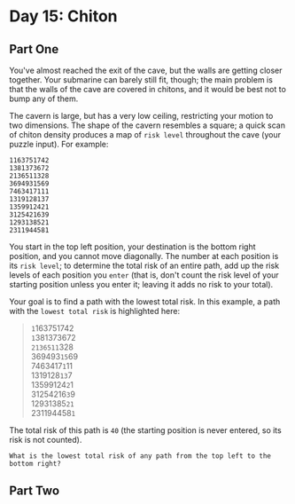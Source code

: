 # Day 15: Chiton 

## Part One

You've almost reached the exit of the cave, but the walls are getting closer together. Your submarine can barely still fit, though; the main problem is that the walls of the cave are covered in chitons, and it would be best not to bump any of them.

The cavern is large, but has a very low ceiling, restricting your motion to two dimensions. The shape of the cavern resembles a square; a quick scan of chiton density produces a map of `risk level` throughout the cave (your puzzle input). For example:

```
1163751742
1381373672
2136511328
3694931569
7463417111
1319128137
1359912421
3125421639
1293138521
2311944581
```

You start in the top left position, your destination is the bottom right position, and you cannot move diagonally. The number at each position is its `risk level`; to determine the total risk of an entire path, add up the risk levels of each position you `enter` (that is, don't count the risk level of your starting position unless you enter it; leaving it adds no risk to your total).

Your goal is to find a path with the lowest total risk. In this example, a path with the `lowest total risk` is highlighted here:


> `1`163751742  
> `1`381373672  
> `2136511`328  
> 369493`15`69  
> 7463417`1`11  
> 1319128`13`7  
> 13599124`2`1  
> 31254216`3`9  
> 12931385`21`  
> 231194458`1`  


The total risk of this path is `40` (the starting position is never entered, so its risk is not counted).

`What is the lowest total risk of any path from the top left to the bottom right?`

## Part Two
